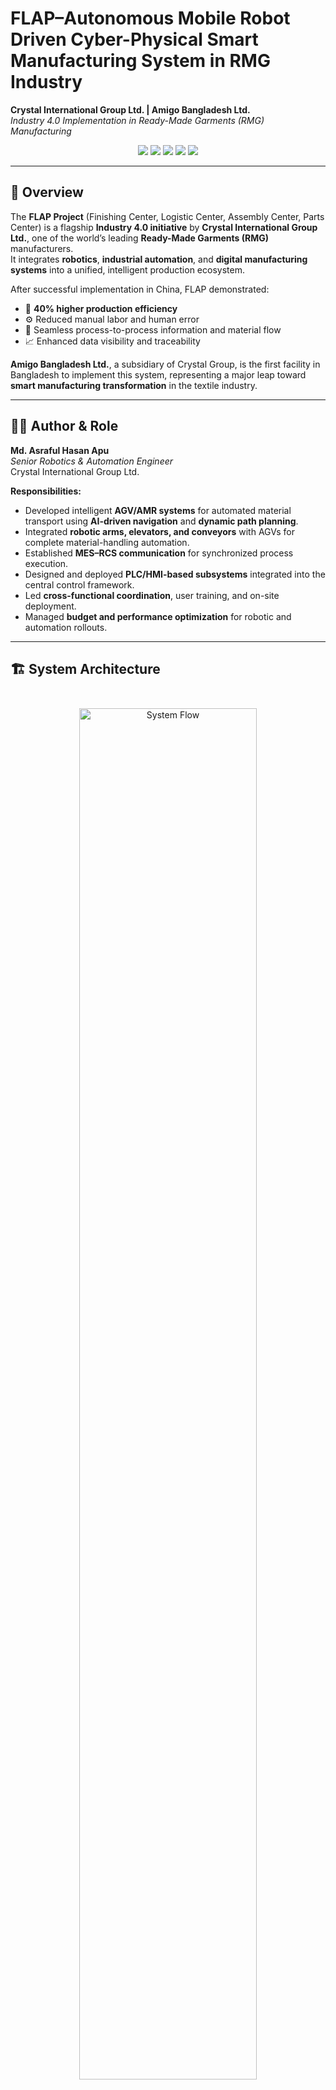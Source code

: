 #  FLAP–Autonomous Mobile Robot Driven Cyber-Physical Smart Manufacturing System in RMG Industry

**Crystal International Group Ltd. | Amigo Bangladesh Ltd.**  
*Industry 4.0 Implementation in Ready-Made Garments (RMG) Manufacturing*

<p align="center">
  <img src="https://img.shields.io/badge/Field-Robotics-blue?style=flat-square"/>
  <img src="https://img.shields.io/badge/Industry-4.0-orange?style=flat-square"/>
  <img src="https://img.shields.io/badge/Automation-PLC%2FHMI-green?style=flat-square"/>
  <img src="https://img.shields.io/badge/Integration-MES%20%7C%20RCS%20%7C%20WMS-red?style=flat-square"/>
  <img src="https://img.shields.io/badge/AI%20%2B%20Robotics-Smart%20Factory-lightgrey?style=flat-square"/>
</p>

---

## 🧠 Overview

The **FLAP Project** (Finishing Center, Logistic Center, Assembly Center, Parts Center) is a flagship **Industry 4.0 initiative** by **Crystal International Group Ltd.**, one of the world’s leading **Ready-Made Garments (RMG)** manufacturers.  
It integrates **robotics**, **industrial automation**, and **digital manufacturing systems** into a unified, intelligent production ecosystem.

After successful implementation in China, FLAP demonstrated:

- 🚀 **40% higher production efficiency**
- ⚙️ Reduced manual labor and human error
- 🔄 Seamless process-to-process information and material flow
- 📈 Enhanced data visibility and traceability

**Amigo Bangladesh Ltd.**, a subsidiary of Crystal Group, is the first facility in Bangladesh to implement this system, representing a major leap toward **smart manufacturing transformation** in the textile industry.

---

## 👨‍🔧 Author & Role

**Md. Asraful Hasan Apu**  
*Senior Robotics & Automation Engineer*  
Crystal International Group Ltd.  

**Responsibilities:**

- Developed intelligent **AGV/AMR systems** for automated material transport using **AI-driven navigation** and **dynamic path planning**.  
- Integrated **robotic arms, elevators, and conveyors** with AGVs for complete material-handling automation.  
- Established **MES–RCS communication** for synchronized process execution.  
- Designed and deployed **PLC/HMI-based subsystems** integrated into the central control framework.  
- Led **cross-functional coordination**, user training, and on-site deployment.  
- Managed **budget and performance optimization** for robotic and automation rollouts.

---

## 🏗️ System Architecture

<p align="center">
  <img src="docs/image/hikrobot_platform_architecture.jpg" alt="System Flow" width="75%" style="margin:25px;"/>
</p>

### 🔹 Multilayer Control Architecture

The FLAP architecture follows a **hierarchical control model**, ensuring seamless data and command flow between enterprise-level decision systems and field-level robotic equipment.

```
Enterprise Layer
 ├── CICS (Crystal Integrated Cutting System)
 ├── MES (Manufacturing Execution System)
 ├── WMS (Warehouse Management System)
 └── RCS (Robotic Control System)
 
Field Layer
 ├── AGV / AMR Robots (Navigation, local control)
 ├── Robotic Arms (Pick/place, loading)
 ├── PLC/HMI Systems (Local machine control)
 └── Vision Systems (Inspection / QC)

Physical Infrastructure
 ├── Charging Stations
 ├── Conveyors & Elevators
 └── Workstations (Cutting, Spreading, Relaxation, Inspection)
```

**Reference Figures:**
<p align="center">
  <img src="docs/image/system_process_flow.png" alt="System Flow" width="75%" style="margin:25px;"/>
</p>

---

## ⚙️ Process Flow Breakdown

### 🟦 Overall Process Flow
Overall flow of process how material and informations transferred processwise. 
<p align="center">
  <img src="docs/image/overall_process_flow.PNG" alt="Overall Flow" width="75%" style="margin:25px;"/>  
</p>

### 🟨 Relaxation
Automated relaxation process ensuring consistent fabric handling before cutting.  
<p align="center">
    <img src="docs/image/relaxation_process_flow.PNG" alt="relaxation_process_flow" width="45%">
    <img src="docs/image/relax_operator_working2.jpg" alt="relax_operator_working2" width="40%">
</p>


### 🟩 Cutting & Spreading
Automated fabric spreading and cutting managed by the CICS system.  
<p align="center">
  <img src="docs/image/cutting_task_allocation_as_per_CICS.jpg" alt="Overall Flow" width="40%" style="margin:25px;"/>
  <img src="docs/image/spreading_process_user_interface.jpg" alt="Overall Flow" width="40%" style="margin:25px;"/>  
</p>


### 🟥 Inspection Zone
Fbric Inspection process has been automated by AGV transportation and User interface based working procedure 
<p align="center">
  <img src="docs/image/inspection_workstation.jpg" alt="Overall Flow" width="40%" style="margin:25px;"/>
  <img src="docs/image/inspection_worker_operating.jpg" alt="Overall Flow" width="40%" style="margin:25px;"/>  
</p>

## ⚙️ Autonomous Mobile Robots

### 🟦 AGV (Automated Guided Vehicle) System Configurtion
AGV System configuration by RCS (Robotic Control System) and Fleet Management
<p align="center"style=align-items: center;">
  <img src="docs/image/rcs.PNG" alt="Overall Flow" width="40%" style="margin:25px;"/>
  <img src="docs/image/monitor_client.PNG" alt="Overall Flow" width="40%" style="margin:25px;"/>  
</p>


### 🟧 AGV Operation
Autonomous robots perform inter-process material transport and staging.  
<p align="center">
  <img src="docs/image/agv_operation.jpg" alt="Overall Flow" width="30%" style="margin:25px;"/>
  <img src="docs/image/robot_arm_operation.jpg" alt="Overall Flow" width="30%" style="margin:25px;"/>  
</p>

---

## 🔗 System Integration Summary

| Layer | System | Function |
|-------|---------|----------|
| **Enterprise** | CICS | Centralized data and command management |
| **Control** | RCS | AGV task execution and path planning |
| **Execution** | MES | Scheduling and production tracking |
| **Field** | HIKRobot Platform | Hardware integration and sensor data |
| **Human Interface** | Operation Center | Real-time analytics and supervision |

All systems communicate through **TCP/IP** and **OPC-UA**, enabling full interoperability between digital control and robotic execution layers.

---

## 🤖 Robotics and Automation Components

| Component | Description |
|------------|-------------|
| **AGV / AMR Robots** | Autonomous mobile platforms for fabric and WIP transport |
| **RCS (Robotic Control System)** | Multi-robot coordination and navigation control |
| **PLC / HMI Systems** | Local automation for conveyors and mechanical stations |
| **Vision Systems** | AI-based fabric inspection and quality detection |
| **HIKRobot Framework** | Provides vision tracking, sensor data, and localization |
| **CICS Dashboard** | Unified monitoring and analytics across all subsystems |

---

## 📊 Project Outcomes

✅ **40% increase in production throughput**  
✅ **End-to-end digital traceability** of materials  
✅ **Zero manual intervention** in logistics between processes  
✅ **First full FLAP deployment in Bangladesh**  
✅ **Modular design** for scalable Industry 4.0 integration  

---

## 🔬 Research & Innovation Insights

This project demonstrates a **real-world Industry 4.0 architecture** with strong research implications in:

- Multi-robot task allocation and optimization  
- Cyber-physical MES–RCS–AGV integration  
- Vision-based inspection and quality control  
- Intelligent scheduling and dynamic path planning  






---

<p align="center">
  © 2025 Md Asraful Hasan Apu — All Rights Reserved  
</p>
